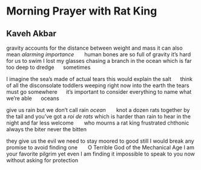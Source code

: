 # Morning Prayer with Rat King
## Kaveh Akbar
gravity accounts for the distance between weight
and mass it can also mean _alarming importance_       human
bones are so full of gravity it’s hard for us to
swim I lost my glasses chasing a branch in the ocean
which is far too deep to dredge      sometimes

I imagine the sea’s made of actual
tears this would explain the salt      think of all
the disconsolate toddlers weeping right now into
the earth the tears must go somewhere      it’s important
to consider everything to name what we’re able      oceans

give us rain but we don’t call rain _ocean_       knot a dozen
rats together by the tail and you’ve got a _roi de rats_
which is harder than rain to hear in the night and
far less welcome       who mourns a rat king
frustrated chthonic always the biter never the bitten

they give us the evil we need to stay moored to
good still I would break any promise to avoid finding
one       O Terrible God of the Mechanical Age I am
your favorite pilgrim yet even I am finding it impossible
to speak to you now without asking for protection